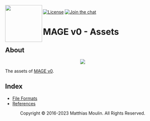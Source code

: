 <img align="left" src="https://github.com/matt77hias/MAGE-v0-Meta/blob/master/res/MAGE.png" width="120px"/>

[![License][license-svg]][license] [![Join the chat][gitter-svg]][gitter]

[license-svg]:       https://img.shields.io/badge/license-GPL%203.0-blue.svg
[gitter-svg]:        https://badges.gitter.im/mage_dev/community.svg

[license]:           LICENSE.txt
[gitter]:            https://gitter.im/mage_dev/community

# MAGE v0 - Assets

## About
<p align="center"><img src="https://github.com/matt77hias/MAGE-v0-Meta/blob/master/res/Example.png"></p>

The assets of [MAGE v0](https://github.com/matt77hias/MAGE-v0).

## Index
* [File Formats](https://github.com/matt77hias/MAGE-v0/tree/master/MAGE/Meta/FileFormats.md)
* [References](meta/references.md)

<p align="center">Copyright © 2016-2023 Matthias Moulin. All Rights Reserved.</p>
